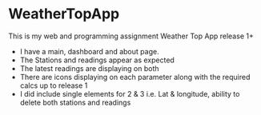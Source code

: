 # WeatherTopApp 

This is my web and programming assignment Weather Top App release 1+
* I have a main, dashboard and about page.
* The Stations and readings appear as expected
* The latest readings are displaying on both
* There are icons displaying on each parameter along with the required calcs up to release 1
* I did include single elements for 2 & 3 i.e. Lat & longitude, ability to delete both stations and readings
